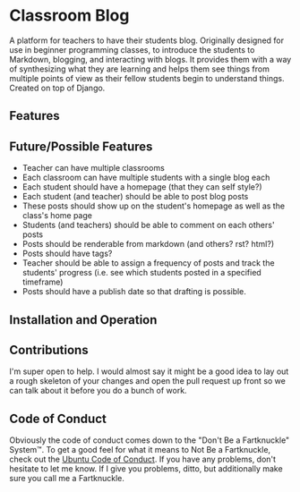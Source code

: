 # Classroom Blog

A platform for teachers to have their students blog.  Originally designed for use in beginner programming classes, to introduce the students to Markdown, blogging, and interacting with blogs.  It provides them with a way of synthesizing what they are learning and helps them see things from multiple points of view as their fellow students begin to understand things.  Created on top of Django.

## Features

## Future/Possible Features

 - Teacher can have multiple classrooms
 - Each classroom can have multiple students with a single blog each
 - Each student should have a homepage (that they can self style?)
 - Each student (and teacher) should be able to post blog posts
 - These posts should show up on the student's homepage as well as the class's home page
 - Students (and teachers) should be able to comment on each others' posts
 - Posts should be renderable from markdown (and others?  rst?  html?)
 - Posts should have tags?
 - Teacher should be able to assign a frequency of posts and track the students' progress (i.e. see which students posted in a specified timeframe)
 - Posts should have a publish date so that drafting is possible.

## Installation and Operation

## Contributions

I'm super open to help.  I would almost say it might be a good idea to lay out a rough skeleton of your changes and open the pull request up front so we can talk about it before you do a bunch of work.  

## Code of Conduct

Obviously the code of conduct comes down to the "Don't Be a Fartknuckle" System:tm:.  To get a good feel for what it means to Not Be a Fartknuckle, check out the [Ubuntu Code of Conduct](https://www.ubuntu.com/about/about-ubuntu/conduct).  If you have any problems, don't hesitate to let me know.  If I give you problems, ditto, but additionally make sure you call me a Fartknuckle.